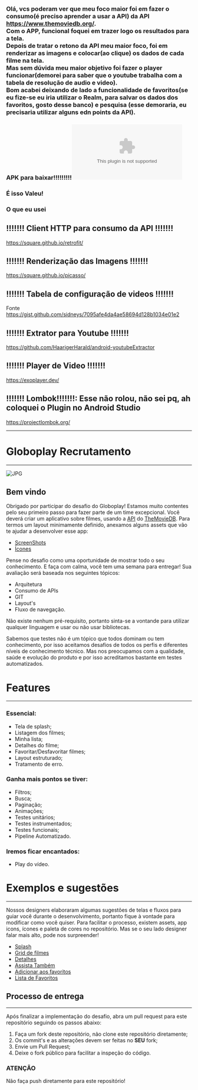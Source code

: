 ### Olá, vcs poderam ver que meu foco maior foi em fazer o consumo(é preciso aprender a usar a API) da API https://www.themoviedb.org/. </br> Com o APP, funcional foquei em trazer logo os resultados para a tela. </br> Depois de tratar o retono da API meu maior foco, foi em renderizar as imagens e colocar(ao clique) os dados de cada filme na tela. </br> Mas sem dúvida meu maior objetivo foi fazer o player funcionar(demorei para saber que o youtube trabalha com a tabela de resolução de audio e video). </br> Bom acabei deixando de lado a funcionalidade de favoritos(se eu fize-se eu iria utilizar o Realm, para salvar os dados dos favoritos, gosto desse banco) e pesquisa (esse demoraria, eu precisaria utilizar alguns edn points da API).

### APK para baixar!!!!!!!!!![aqui!](https://github.com/andersonmatte/globoplay-desafio-mobile/blob/master/app/Globoplay.apk)</br>

### É isso Valeu! 

### O que eu usei

## !!!!!!! Client HTTP para consumo da API !!!!!!!

https://square.github.io/retrofit/

## !!!!!!! Renderização das Imagens !!!!!!!

https://square.github.io/picasso/

## !!!!!!! Tabela de configuração de videos !!!!!!!

Fonte https://gist.github.com/sidneys/7095afe4da4ae58694d128b1034e01e2

## !!!!!!! Extrator para Youtube !!!!!!!

https://github.com/HaarigerHarald/android-youtubeExtractor

## !!!!!!! Player de Video !!!!!!! 

https://exoplayer.dev/

## !!!!!!! Lombok!!!!!!!: Esse não rolou, não sei pq, ah coloquei o Plugin no Android Studio

https://projectlombok.org/


---------------------------------------------------------------------------------------------------------------------------------------------------------------------------------



# Globoplay Recrutamento 

---
![JPG](https://lh3.googleusercontent.com/62viiAWxbh_4QQdbdZOeO53yDsq1jZu_KyQstDpbXgTryhTIjrPzW9nr0eFkMuoxs6wx=s180)


## Bem vindo

Obrigado por participar do desafio do Globoplay! Estamos muito contentes pelo seu primeiro passo para fazer parte de um time excepcional. Você deverá criar um aplicativo sobre filmes, usando a [API](https://developers.themoviedb.org/3/getting-started/introduction) do [TheMovieDB](https://www.themoviedb.org/?language=en).
Para termos um layout minimamente definido, anexamos alguns assets que vão te ajudar a desenvolver esse app:

- [ScreenShots](assets/screenshots)
- [Ícones](assets/icons)

Pense no desafio como uma oportunidade de mostrar todo o seu conhecimento. E faça com calma, você tem uma semana para entregar! Sua avaliação será baseada nos seguintes tópicos:

- Arquitetura
- Consumo de APIs
- GIT
- Layout's
- Fluxo de navegação.

Não existe nenhum pré-requisito, portanto sinta-se a vontande para utilizar qualquer linguagem e usar ou não usar bibliotecas.

Sabemos que testes não é um tópico que todos dominam ou tem conhecimento, por isso aceitamos desafios de todos os perfis e diferentes níveis de conhecimento técnico. Mas nos preocupamos com a qualidade, saúde e evolução do produto e por isso acreditamos bastante em testes automatizados.


# Features

---

### Essencial:

- Tela de splash;
- Listagem dos filmes;
- Minha lista;
- Detalhes do filme;
- Favoritar/Desfavoritar filmes;
- Layout estruturado;
- Tratamento de erro.


### Ganha mais pontos se tiver:

- Filtros;
- Busca;
- Paginação;
- Animações;
- Testes unitários;
- Testes instrumentados;
- Testes funcionais;
- Pipeline Automatizado.


### Iremos ficar encantados:
- Play do vídeo.


# Exemplos e sugestões

---

Nossos designers elaboraram algumas sugestões de telas e fluxos para guiar você durante o desenvolvimento, portanto fique à vontade para modificar como você quiser.
Para facilitar o processo, existem assets, app icons, ícones e paleta de cores no repositório. Mas se o seu lado designer falar mais alto, pode nos surpreender!

- [Splash](assets/screenshots/splash.png)
- [Grid de filmes](assets/screenshots/home.jpg)
- [Detalhes](assets/screenshots/highlights-details.jpg)
- [Assista Também](assets/screenshots/highlights.jpg)
- [Adicionar aos favoritos](assets/screenshots/highlights-favorited.jpg)
- [Lista de Favoritos](assets/screenshots/my-list.jpg)


## **Processo de entrega**

---

Após finalizar a implementação do desafio, abra um pull request para este repositório seguindo os passos abaixo:

1. Faça um fork deste repositório, não clone este repositório diretamente;
2. Os commit's e as alterações devem ser feitas no **SEU** fork;
3. Envie um Pull Request;
4. Deixe o fork público para facilitar a inspeção do código.

### **ATENÇÃO**

Não faça push diretamente para este repositório!
